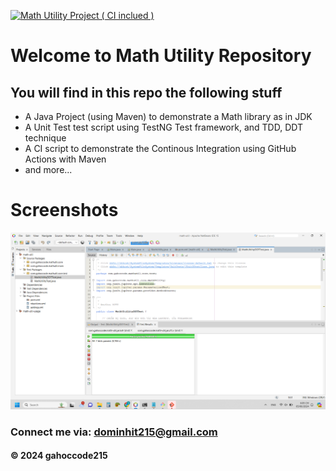 [![Math Utility Project ( CI inclued )](https://github.com/gahoccode215/testng-mathutil/actions/workflows/maven.yml/badge.svg)](https://github.com/gahoccode215/testng-mathutil/actions/workflows/maven.yml)

# Welcome to Math Utility Repository

## You will find in this repo the following stuff

* A Java Project (using Maven) to demonstrate a Math library as in JDK
* A Unit Test test script using TestNG Test framework, and TDD, DDT technique
* A CI script to demonstrate the Continous Integration using GitHub Actions with Maven
* and more...

# Screenshots
![Source code and test script](https://github.com/gahoccode215/math-util/blob/main/screenshots/Screenshot%202024-06-05%20180550.png)

### Connect me via: dominhit215@gmail.com

#### &#169; 2024 gahoccode215
